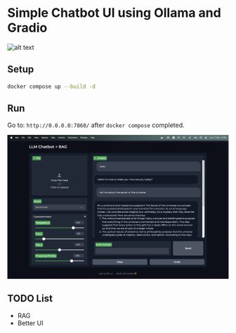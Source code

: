# Simple Chatbot UI using Ollama and Gradio

![alt text](https://ollama.com/public/blog/openai.png)

## Setup

```bash
docker compose up --build -d
```

## Run

Go to: `http://0.0.0.0:7860/` after `docker compose` completed.

![alt text](image/demo.png)

## TODO List

- RAG
- Better UI
